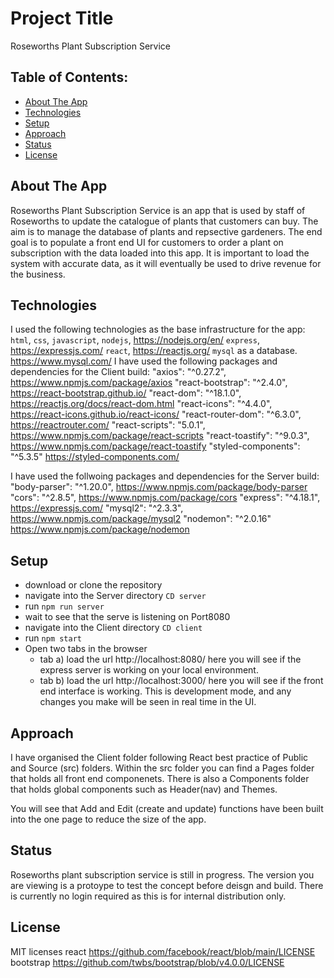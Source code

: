 # Project Title
Roseworths Plant Subscription Service

## Table of Contents:

- [About The App](#about-the-app)
- [Technologies](#technologies)
- [Setup](#setup)
- [Approach](#approach)
- [Status](#status)
- [License](#license)

## About The App
Roseworths Plant Subscription Service is an app that is used by staff of Roseworths to update the catalogue of plants that customers can buy. The aim is to manage the database of plants and repsective gardeners. The end goal is to populate a front end UI for customers to order a plant on subscription with the data loaded into this app.
It is important to load the system with accurate data, as it will eventually be used to drive revenue for the business.

## Technologies
I used the following technologies as the base infrastructure for the app:
`html`, 
`css`, 
`javascript`, 
`nodejs`, https://nodejs.org/en/ 
`express`, https://expressjs.com/
`react`,  https://reactjs.org/
`mysql` as a database. https://www.mysql.com/
I have used the following packages and dependencies for the Client build:
"axios": "^0.27.2", https://www.npmjs.com/package/axios
"react-bootstrap": "^2.4.0", https://react-bootstrap.github.io/
"react-dom": "^18.1.0", https://reactjs.org/docs/react-dom.html
"react-icons": "^4.4.0", https://react-icons.github.io/react-icons/
"react-router-dom": "^6.3.0", https://reactrouter.com/
"react-scripts": "5.0.1", https://www.npmjs.com/package/react-scripts
"react-toastify": "^9.0.3", https://www.npmjs.com/package/react-toastify
"styled-components": "^5.3.5" https://styled-components.com/

I have used the follwoing packages and dependencies for the Server build:
"body-parser": "^1.20.0", https://www.npmjs.com/package/body-parser
"cors": "^2.8.5", https://www.npmjs.com/package/cors 
"express": "^4.18.1", https://expressjs.com/
"mysql2": "^2.3.3", https://www.npmjs.com/package/mysql2
"nodemon": "^2.0.16" https://www.npmjs.com/package/nodemon

## Setup
- download or clone the repository
- navigate into the Server directory `CD server`
- run `npm run server`
- wait to see that the serve is listening on Port8080
- navigate into the Client directory `CD client`
- run `npm start`
- Open two tabs in the browser
    - tab a) load the url http://localhost:8080/ here you will see if the express server is working on your local environment.
    - tab b) load the url http://localhost:3000/ here you will see if the front end interface is working. This is development mode, and any changes you make will be seen in real time in the UI.

## Approach
I have organised the Client folder following React best practice of Public and Source (src) folders. Within the src folder you can find a Pages folder that holds all front end componenets. There is also a Components folder that holds global components such as Header(nav) and Themes.

You will see that Add and Edit (create and update) functions have been built into the one page to reduce the size of the app.

## Status
Roseworths plant subscription service is still in progress. The version you are viewing is a protoype to test the concept before deisgn and build.
There is currently no login required as this is for internal distribution only. 

## License
MIT licenses
react https://github.com/facebook/react/blob/main/LICENSE
bootstrap https://github.com/twbs/bootstrap/blob/v4.0.0/LICENSE
